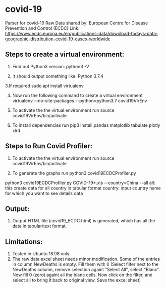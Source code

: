 # covid-19
Parser for covid-19
Raw Data shared by: European Centre for Disease Prevention and Control (ECDC) 
Link: https://www.ecdc.europa.eu/en/publications-data/download-todays-data-geographic-distribution-covid-19-cases-worldwide

Steps to create a virtual environment:
--------------------------------------
1. Find out Python3 version:
python3 -V

2. It should output something like:
Python 3.7.4

3.If required
sudo apt install virtualenv

4. Now run the following command to create a virtual environment
virtualenv --no-site-packages --python=python3.7 covid19VirEnv

5. To activate the the virtual environment run
source covid19VirEnv/bin/activate

6. To install dependencies run
pip3 install pandas matplotlib tabulate plotly xlrd


Steps to Run Covid Profiler:
--------------------------
1. To activate the the virtual environment run
source covid19VirEnv/bin/activate

2. To generate the graphs run
python3 covid19ECDCProfiler.py <logFileName>

python3 covid19ECDCProfiler.py COVID-19*.xls --country=China --all
  all: this create data for all country in tabular format
  country: input country name for which you want to see details data

Output:
--------------------------
1. Output HTML file (covid19_ECDC.html) is generated, which has all the data in tabular/text format.

Limitations:
--------------------------
1. Tested in Ubuntu 18.08 only
2. The raw data excel sheet needs minor modification. Some of the entries in column NewDeaths is empty. Fill them with 0
(Select filter next to the NewDeaths column, remove selection againt "Select All", select "Blanc". Now fill 0 (zero) againt all the blanc cells. Now click on the filter, and select all to bring it back to original view. Save the excel sheet)
